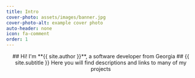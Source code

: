```yaml
---
title: Intro
cover-photo: assets/images/banner.jpg
cover-photo-alt: example cover photo
auto-header: none
icon: fa-comment
order: 1
---
```

<header markdown="1">
## Hi! I'm **{{ site.author }}**, a software developer from Georgia
## {{ site.subtitle }}
Here you will find descriptions and links to many of my projects
</header>

<footer>
  <a href="#about-me" class="button scrolly icon fa-arrow-down"></a>
</footer>
